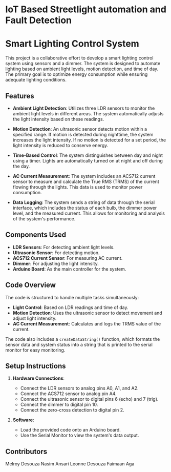 # IoT Based Streetlight automation and Fault Detection

# Smart Lighting Control System

This project is a collaborative effort to develop a smart lighting control system using sensors and a dimmer. The system is designed to automate lighting based on ambient light levels, motion detection, and time of day. The primary goal is to optimize energy consumption while ensuring adequate lighting conditions.

## Features

- **Ambient Light Detection**: Utilizes three LDR sensors to monitor the ambient light levels in different areas. The system automatically adjusts the light intensity based on these readings.

- **Motion Detection**: An ultrasonic sensor detects motion within a specified range. If motion is detected during nighttime, the system increases the light intensity. If no motion is detected for a set period, the light intensity is reduced to conserve energy.

- **Time-Based Control**: The system distinguishes between day and night using a timer. Lights are automatically turned on at night and off during the day.

- **AC Current Measurement**: The system includes an ACS712 current sensor to measure and calculate the True RMS (TRMS) of the current flowing through the lights. This data is used to monitor power consumption.

- **Data Logging**: The system sends a string of data through the serial interface, which includes the status of each bulb, the dimmer power level, and the measured current. This allows for monitoring and analysis of the system's performance.

## Components Used

- **LDR Sensors**: For detecting ambient light levels.
- **Ultrasonic Sensor**: For detecting motion.
- **ACS712 Current Sensor**: For measuring AC current.
- **Dimmer**: For adjusting the light intensity.
- **Arduino Board**: As the main controller for the system.

## Code Overview

The code is structured to handle multiple tasks simultaneously:

- **Light Control**: Based on LDR readings and time of day.
- **Motion Detection**: Uses the ultrasonic sensor to detect movement and adjust light intensity.
- **AC Current Measurement**: Calculates and logs the TRMS value of the current.

The code also includes a `createDataString()` function, which formats the sensor data and system status into a string that is printed to the serial monitor for easy monitoring.

## Setup Instructions

1. **Hardware Connections**:
    - Connect the LDR sensors to analog pins A0, A1, and A2.
    - Connect the ACS712 sensor to analog pin A4.
    - Connect the ultrasonic sensor to digital pins 6 (echo) and 7 (trig).
    - Connect the dimmer to digital pin 10.
    - Connect the zero-cross detection to digital pin 2.

2. **Software**:
    - Load the provided code onto an Arduino board.
    - Use the Serial Monitor to view the system's data output.

## Contributors

Melroy Desouza
Nasim Ansari
Leonne Desouza
Faimaan Aga